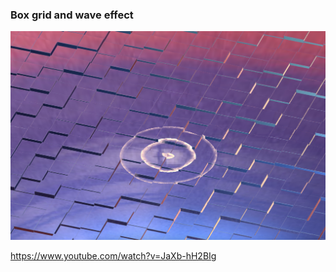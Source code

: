 ### Box grid and wave effect

![ss1](https://github.com/latteouka/three-wave/blob/main/public/ss1.png)

https://www.youtube.com/watch?v=JaXb-hH2BIg
